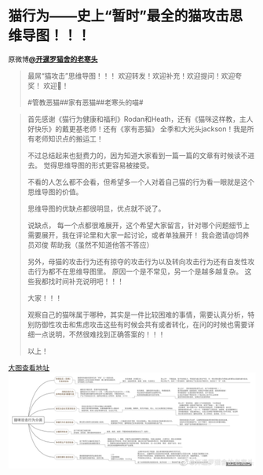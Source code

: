# 猫行为——史上“暂时”最全的猫攻击思维导图！！！ 
原微博[**@开暹罗猫舍的老寒头**](https://m.weibo.cn/detail/4381787893476255)
> 最屌“猫攻击”思维导图！！！ 欢迎转发！欢迎补充！欢迎提问！欢迎夸奖！ 欢迎🍋！
> 
> #管教恶猫##家有恶猫##老寒头的喵#

> ​​首先感谢《猫行为健康和福利》Rodan和Heath，还有《猫咪这样教，主人好快乐》的戴更基老师！还有《家有恶猫》 全季和大光头jackson！我是所有老师知识点的搬运工！
> 
> 不过总结起来也挺费力的，因为知道大家看到一篇一篇的文章有时候读不进去。 觉得思维导图的形式更容易被接受。
> 
> 不看的人怎么都不会看，但希望多一个人对着自己猫的行为看一眼就是这个思维导图的价值。
> 
> 思维导图的优缺点都很明显，优点就不说了。
> 
> 说缺点， 每一个点都很难展开，这个希望大家留言，针对哪个问题细节上需要展开，我在评论里和大家一起讨论，或者单独展开！ 我会邀请@饲养员邓俊 帮助我（虽然不知道他答不答应）
> 
> 另外，母猫的攻击行为还有掠夺的攻击行为以及转向攻击行为还有自发性攻击行为都不在思维导图里。 原因一个是不常见，另一个是越多越复杂。 这些我都找时间补充说明吧！！！
> 
> 大家！！！
> 
> 观察自己的猫咪属于哪种，其实是一件比较困难的事情，需要认真分析，特别防御性攻击和焦虑攻击这些有时候会共有或者转化，在问的时候也需要详细一点说明，不然很难找到正确答案的！！！
> 
> 以上！

[大图查看地址](https://github.com/GinirohikoCha/CatProblems/blob/develop/%E7%8C%AB%E7%9A%84%E8%A1%8C%E4%B8%BA%E9%97%AE%E9%A2%98/%E3%80%90%E7%8C%AB%E8%A1%8C%E4%B8%BA%E2%80%94%E2%80%94%E5%8F%B2%E4%B8%8A%E2%80%9C%E6%9A%82%E6%97%B6%E2%80%9D%E6%9C%80%E5%85%A8%E7%9A%84%E7%8C%AB%E6%94%BB%E5%87%BB%E6%80%9D%E7%BB%B4%E5%AF%BC%E5%9B%BE%EF%BC%81%EF%BC%81%EF%BC%81%E3%80%91.jpg)
![猫行为——史上“暂时”最全的猫攻击思维导图！！！](【猫行为——史上“暂时”最全的猫攻击思维导图！！！】.jpg)
